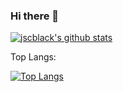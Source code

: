 ### Hi there 👋

<!--
**jscblack/jscblack** is a ✨ _special_ ✨ repository because its `README.md` (this file) appears on your GitHub profile.

Here are some ideas to get you started:

- 🔭 I’m currently working on ...
- 🌱 I’m currently learning ...
- 👯 I’m looking to collaborate on ...
- 🤔 I’m looking for help with ...
- 💬 Ask me about ...
- 📫 How to reach me: ...
- 😄 Pronouns: ...
- ⚡ Fun fact: ...
-->
[![jscblack's github stats](https://github-readme-stats.vercel.app/api?username=jscblack&include_all_commits=true&show_icons=true&count_private=true)](https://github.com/anuraghazra/github-readme-stats)

Top Langs:

[![Top Langs](https://github-readme-stats.vercel.app/api/top-langs/?username=jscblack)](https://github.com/anuraghazra/github-readme-stats)
